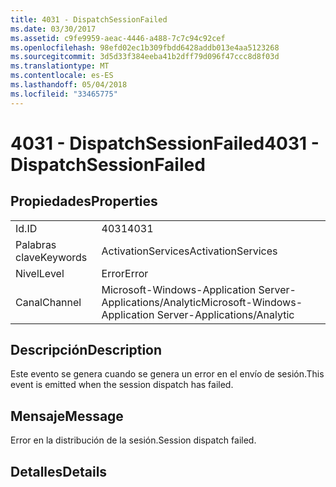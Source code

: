 ```yaml
---
title: 4031 - DispatchSessionFailed
ms.date: 03/30/2017
ms.assetid: c9fe9959-aeac-4446-a488-7c7c94c92cef
ms.openlocfilehash: 98efd02ec1b309fbdd6428addb013e4aa5123268
ms.sourcegitcommit: 3d5d33f384eeba41b2dff79d096f47ccc8d8f03d
ms.translationtype: MT
ms.contentlocale: es-ES
ms.lasthandoff: 05/04/2018
ms.locfileid: "33465775"
---
```

# <a name="4031---dispatchsessionfailed"></a><span data-ttu-id="cf10e-102">4031 - DispatchSessionFailed</span><span class="sxs-lookup"><span data-stu-id="cf10e-102">4031 - DispatchSessionFailed</span></span>
## <a name="properties"></a><span data-ttu-id="cf10e-103">Propiedades</span><span class="sxs-lookup"><span data-stu-id="cf10e-103">Properties</span></span>  
  
|||  
|-|-|  
|<span data-ttu-id="cf10e-104">Id.</span><span class="sxs-lookup"><span data-stu-id="cf10e-104">ID</span></span>|<span data-ttu-id="cf10e-105">4031</span><span class="sxs-lookup"><span data-stu-id="cf10e-105">4031</span></span>|  
|<span data-ttu-id="cf10e-106">Palabras clave</span><span class="sxs-lookup"><span data-stu-id="cf10e-106">Keywords</span></span>|<span data-ttu-id="cf10e-107">ActivationServices</span><span class="sxs-lookup"><span data-stu-id="cf10e-107">ActivationServices</span></span>|  
|<span data-ttu-id="cf10e-108">Nivel</span><span class="sxs-lookup"><span data-stu-id="cf10e-108">Level</span></span>|<span data-ttu-id="cf10e-109">Error</span><span class="sxs-lookup"><span data-stu-id="cf10e-109">Error</span></span>|  
|<span data-ttu-id="cf10e-110">Canal</span><span class="sxs-lookup"><span data-stu-id="cf10e-110">Channel</span></span>|<span data-ttu-id="cf10e-111">Microsoft-Windows-Application Server-Applications/Analytic</span><span class="sxs-lookup"><span data-stu-id="cf10e-111">Microsoft-Windows-Application Server-Applications/Analytic</span></span>|  
  
## <a name="description"></a><span data-ttu-id="cf10e-112">Descripción</span><span class="sxs-lookup"><span data-stu-id="cf10e-112">Description</span></span>  
 <span data-ttu-id="cf10e-113">Este evento se genera cuando se genera un error en el envío de sesión.</span><span class="sxs-lookup"><span data-stu-id="cf10e-113">This event is emitted when the session dispatch has failed.</span></span>  
  
## <a name="message"></a><span data-ttu-id="cf10e-114">Mensaje</span><span class="sxs-lookup"><span data-stu-id="cf10e-114">Message</span></span>  
 <span data-ttu-id="cf10e-115">Error en la distribución de la sesión.</span><span class="sxs-lookup"><span data-stu-id="cf10e-115">Session dispatch failed.</span></span>  
  
## <a name="details"></a><span data-ttu-id="cf10e-116">Detalles</span><span class="sxs-lookup"><span data-stu-id="cf10e-116">Details</span></span>
